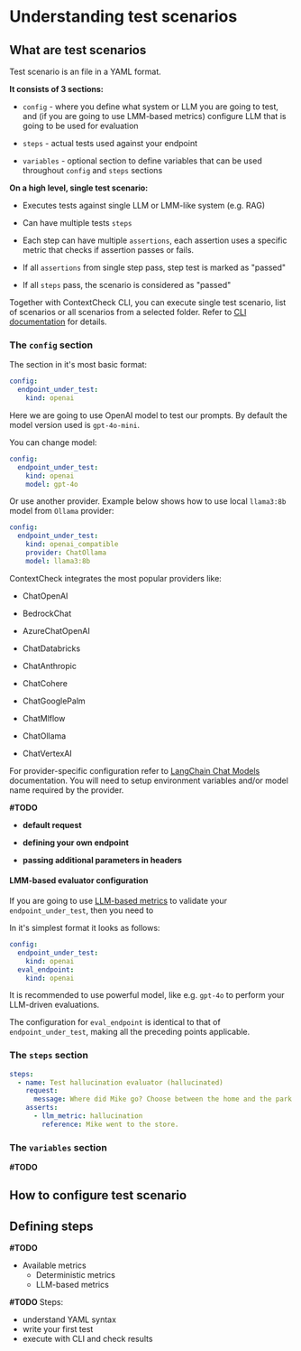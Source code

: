 # Understanding test scenarios

## What are test scenarios

Test scenario is an file in a YAML format.

**It consists of 3 sections:** 

* `config` - where you define what system or LLM you are going to test, and (if you are going to use LMM-based metrics) configure LLM that is going to be used for evaluation

* `steps` - actual tests used against your endpoint

* `variables` - optional section to define variables that can be used throughout `config` and `steps` sections


**On a high level, single test scenario:**

* Executes tests against single LLM or LMM-like system (e.g. RAG)

* Can have multiple tests `steps`

* Each step can have multiple `assertions`, each assertion uses a specific metric that checks if assertion passes or fails.

* If all `assertions` from single step pass, step test is marked as "passed"

* If all `steps` pass, the scenario is considered as "passed"


Together with ContextCheck CLI, you can execute single test scenario, list of scenarios or all scenarios from a selected folder. Refer to [CLI documentation]() for details.

### The `config` section

The section in it's most basic format:
```yaml
config:
  endpoint_under_test:
    kind: openai
```

Here we are going to use OpenAI model to test our prompts. By default the model version used is `gpt-4o-mini`.

You can change model:
```yaml
config:
  endpoint_under_test:
    kind: openai
    model: gpt-4o
```

Or use another provider. Example below shows how to use local `llama3:8b` model from `Ollama` provider:
```yaml
config:
  endpoint_under_test:
    kind: openai_compatible
    provider: ChatOllama
    model: llama3:8b
```

ContextCheck integrates the most popular providers like:

* ChatOpenAI

* BedrockChat

* AzureChatOpenAI

* ChatDatabricks

* ChatAnthropic

* ChatCohere

* ChatGooglePalm

* ChatMlflow

* ChatOllama

* ChatVertexAI


For provider-specific configuration refer to [LangChain Chat Models](https://python.langchain.com/v0.2/docs/integrations/chat/) documentation. You will need to setup environment variables and/or model name required by the provider.

**#TODO**

* **default request**

* **defining your own endpoint**

* **passing additional parameters in headers**



#### LMM-based evaluator configuration

If you are going to use [LLM-based metrics]() to validate your `endpoint_under_test`, then you need to 

In it's simplest format it looks as follows:
```yaml
config:
  endpoint_under_test:
    kind: openai
  eval_endpoint:
    kind: openai
```

It is recommended to use powerful model, like e.g. `gpt-4o` to perform your LLM-driven evaluations.

The configuration for `eval_endpoint` is identical to that of `endpoint_under_test`, making all the preceding points applicable.

### The `steps` section

```yaml
steps:
  - name: Test hallucination evaluator (hallucinated)
    request:
      message: Where did Mike go? Choose between the home and the park.
    asserts:
      - llm_metric: hallucination
        reference: Mike went to the store.
```


### The `variables` section

**#TODO**

## How to configure test scenario

## Defining steps

**#TODO**
* Available metrics
	* Deterministic metrics
	* LLM-based metrics

**#TODO**
Steps:
* understand YAML syntax
* write your first test
* execute with CLI and check results
